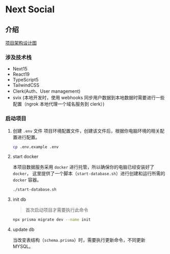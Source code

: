 # Next Social

## 介绍

[项目架构设计图](https://app.eraser.io/workspace/XfdaSgLZICzlB04g9TMY)

### 涉及技术栈

- Next15
- React19
- TypeScript5
- TailwindCSS
- Clerk(Auth、User management)
- svix (本地开发时，使用 webhooks 同步用户数据到本地数据时需要进行一些配置（ngrok 本地代理一个域名服务到 clerk）)

### 启动项目

1. 创建 `.env` 文件
    项目环境配置文件，创建该文件后，根据你电脑环境的相关配置进行配置。

    ```bash
    cp .env.example .env
    ```

2. start docker

    本项目数据服务采用 `docker` 进行托管，所以确保你的电脑已经安装好了 `docker`， 这里提供了一个脚本（`start-database.sh`）进行创建和运行所需的 `docker` 容器。

    ```bash
    ./start-database.sh
    ```

3. init db

    > 首次启动项目才需要执行此命令

    ```bash
    npx prisma migrate dev --name init
    ```

4. update db

    当改变表结构（`schema.prisma`）时，需要执行更新命令，不同更新 MYSQL。
